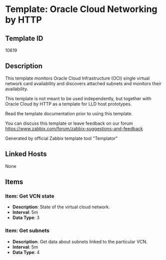 # Template: Oracle Cloud Networking by HTTP

## Template ID
10619

## Description
This template monitors Oracle Cloud Infrastructure (OCI) single virtual network card availability and discovers
attached subnets and monitors their availability.

This template is not meant to be used independently, but together with Oracle Cloud by HTTP as a template for 
LLD host prototypes.

Read the template documentation prior to using this template.

You can discuss this template or leave feedback on our forum https://www.zabbix.com/forum/zabbix-suggestions-and-feedback

Generated by official Zabbix template tool "Templator"

## Linked Hosts
None

## Items

### Item: Get VCN state
- **Description**: State of the virtual cloud network.
- **Interval**: 5m
- **Data Type**: 3

### Item: Get subnets
- **Description**: Get data about subnets linked to the particular VCN.
- **Interval**: 5m
- **Data Type**: 4

